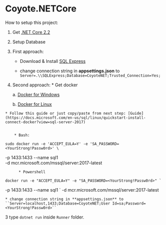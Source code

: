 # Coyote.NETCore


How to setup this project:

1. Get [.NET Core 2.2](https://dotnet.microsoft.com/download/dotnet-core/2.2)

2. Setup Database

 1. First approach: 
    * Download & Install [SQL Express](https://www.microsoft.com/pl-pl/sql-server/sql-server-editions-express)

    * change connection string in **appsettings.json** to ``Server=.\\SQLExpress;Database=CoyoteNET;Trusted_Connection=Yes;``

    

  2. Second approach:
    * Get docker

     a. [Docker for Windows](https://docs.docker.com/docker-for-windows/install/)

     b. [Docker for Linux](https://docs.docker.com/install/linux/docker-ce/centos/)

    * Follow this guide or just copy/paste from next step: [Guide](https://docs.microsoft.com/en-us/sql/linux/quickstart-install-connect-docker?view=sql-server-2017)

 
        * Bash:

    sudo docker run -e 'ACCEPT_EULA=Y' -e 'SA_PASSWORD=<YourStrong!Passw0rd>' \
-p 1433:1433 --name sql1 \
-d mcr.microsoft.com/mssql/server:2017-latest

          * Powershell

    docker run -e "ACCEPT_EULA=Y" -e "SA_PASSWORD=<YourStrong!Passw0rd>" `
   -p 1433:1433 --name sql1 `
   -d mcr.microsoft.com/mssql/server:2017-latest




    * change connection string in **appsettings.json** to ``Server=localhost,1433;Database=CoyoteNET;User Id=sa;Password=<YourStrong!Passw0rd>``

3 type ``dotnet run`` inside ``Runner`` folder.
